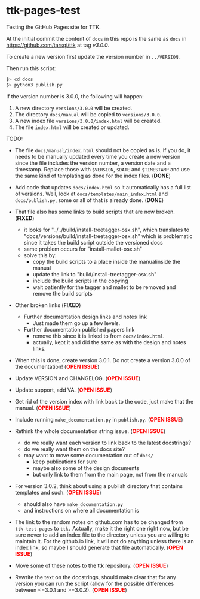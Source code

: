 # 	ttk-pages-test

Testing the GitHub Pages site for TTK.

At the initial commit the content of `docs` in this repo is the same as `docs` in https://github.com/tarsqi/ttk at tag *v3.0.0*.

To create a new version first update the version number in `../VERSION`.

Then run this script:

```bash
$> cd docs
$> python3 publish.py
```

If the version number is 3.0.0, the following will happen:

1. A new directory `versions/3.0.0` will be created.
1. The directory `docs/manual` will be copied to `versions/3.0.0`.
1. A new index file `versions/3.0.0/index.html` will be created.
1. The file `index.html` will be created or updated.

TODO:

- The file `docs/manual/index.html` should not be copied as is. If you do, it needs to be manually updated every time you create a new version since the file includes the version number, a version date and a timestamp. Replace those with `$VERSION`, `$DATE` and `$TIMESTAMP` and use the same kind of templating as done for the index files. (**DONE**)

- Add code that updates  `docs/index.html` so it automatically has a full list of versions. Well, look at `docs/templates/main_index.html` and `docs/publish.py`, some or all of that is already done. (**DONE**)

- That file also has some links to build scripts that are now broken. (**FIXED**)
  - it looks for "../../build/install-treetagger-osx.sh", which translates to "docs/versions/build/install-treetagger-osx.sh" which is problematic since it takes the build script outside the versioned docs
  - same problem occurs for "install-mallet-osx.sh"
  - solve this by:
    - copy the build scripts to a place inside the manualinside the manual
    - update the link to "build/install-treetagger-osx.sh"
    - include the build scripts in the copying
    - wait patiently for the tagger and mallet to be removed and remove the build scripts
  
- Other broken links (**FIXED**)
  - Further documentation design links and notes link
    - Just made them go up a few levels.
  - Further documentation published papers link
    - remove this since it is linked to from `docs/index.html`.
    - actually, kept it and did the same as with the design and notes links.
  
- When this is done, create version 3.0.1. Do not create a version 3.0.0 of the documentation!  (**<span style="color:red;">OPEN ISSUE</span>**)

- Update VERSION and CHANGELOG.  (**<span style="color:red;">OPEN ISSUE</span>**)

- Update support, add VA.  (**<span style="color:red;">OPEN ISSUE</span>**)

- Get rid of the version index with link back to the code, just make that the manual.  (**<span style="color:red;">OPEN ISSUE</span>**)

- Include running `make_documentation.py` in `publish.py`.  (**<span style="color:red;">OPEN ISSUE</span>**)

- Rethink the whole documentation string issue.  (**<span style="color:red;">OPEN ISSUE</span>**)

  - do we really want each version to link back to the latest docstrings?
  - do we really want them on the docs site?
  - may want to move some documentation out of `docs/`
    - keep publications for sure
    - maybe also some of the design documents
    - but only link to them from the main page, not from the manuals

- For version 3.0.2, think about using a publish directory that contains templates and such.  (**<span style="color:red;">OPEN ISSUE</span>**)

  - should also have `make_documentation.py`
  - and instructions on where all documentation is

- The link to the random notes on github.com has to be changed from `ttk-test-pages` to `ttk.` Actually, make it the right one right now, but be sure never to add an index file to the directory unless you are willing to maintain it.  For the github.io link, it will not do anything unless there is an index link, so maybe I should generate that file automatically.  (**<span style="color:red;">OPEN ISSUE</span>**)

- Move some of these notes to the ttk repository.  (**<span style="color:red;">OPEN ISSUE</span>**)

- Rewrite the text on the docstrings, should make clear that for any version you can run the script (allow for the possible differences between <=3.0.1 and >=3.0.2).  (**<span style="color:red;">OPEN ISSUE</span>**)

  